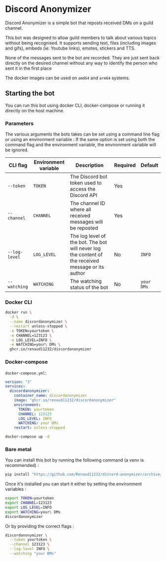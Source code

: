 # Discord Anonymizer

Discord Anonymizer is a simple bot that reposts received DMs on a guild channel.

This bot was designed to allow guild members to talk about various topics without being recognised.
It supports sending text, files (including images and gifs), embeds (ie: Youtube links), emotes, stickers and TTS.

None of the messages sent to the bot are recorded. They are just sent back directly on the desired channel without any way to identify the person who sent it in the first place

The docker images can be used on `amd64` and `arm64` systems.

## Starting the bot

You can run this bot using docker CLI, docker-compose or running it directly on the host machine.

### Parameters

The various arguments the bots takes can be set using a command line flag or using an environment variable :
If the same option is set using both the command flag and the environment variable, the environment variable will be ignored.

| CLI flag      | Environment variable | Description                                                                                        | Required | Default    |
|---------------|----------------------|----------------------------------------------------------------------------------------------------|----------|------------|
| `--token`     | `TOKEN`              | The Discord bot token used to access the Discord API                                               | Yes      |            |
| `--channel`   | `CHANNEL`            | The channel ID where all received messages will be reposted                                        | Yes      |            |
| `--log-level` | `LOG_LEVEL`          | The log level of the bot. The bot will never log the content of the received message or its author | No       | `INFO`     |
| `--watching`  | `WATCHING`           | The watching status of the bot                                                                     | No       | `your DMs` |


### Docker CLI

```bash
docker run \
  -d \
  --name discordanonymizer \
  --restart unless-stopped \
  -e TOKEN=yourtoken \
  -e CHANNEL=123123 \
  -e LOG_LEVEL=INFO \
  -e WATCHING=your\ DMs \
  ghcr.io/renaud11232/discordanonymizer
```

### Docker-compose

`docker-compose.yml`:

```yml
version: "3"
services:
  discordanonymizer:
    container_name: discordanonymizer
    image: "ghcr.io/renaud11232/discordanonymizer"
    environment:
      TOKEN: yourtoken
      CHANNEL: 123123
      LOG_LEVEL: INFO
      WATCHING: your DMs
    restart: unless-stopped
```

```bash
docker-compose up -d
```

### Bare metal

You can install this bot by running the following command (a venv is recommended) :

```bash
pip install "https://github.com/Renaud11232/discord-anonymizer/archive/refs/heads/master.zip"
```

Once it's installed you can start it either by setting the environment variables :
```bash
export TOKEN=yourtoken
export CHANNEL=123123
export LOG_LEVEL=INFO
export WATCHING=your\ DMs
discordanonymizer
```

Or by providing the correct flags :
```bash
discordanonymizer \
  --token yourtoken \
  --channel 123123 \
  --log-level INFO \
  --watching "your DMs"
```
